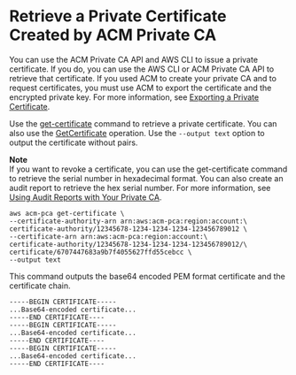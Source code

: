# Retrieve a Private Certificate Created by ACM Private CA<a name="PcaGetCert"></a>

You can use the ACM Private CA API and AWS CLI to issue a private certificate\. If you do, you can use the AWS CLI or ACM Private CA API to retrieve that certificate\. If you used ACM to create your private CA and to request certificates, you must use ACM to export the certificate and the encrypted private key\. For more information, see [Exporting a Private Certificate](https://docs.aws.amazon.com/acm/latest/userguide/gs-acm-export-private.html)\. 

Use the [get\-certificate](https://docs.aws.amazon.com/cli/latest/reference/acm-pca/get-certificate.html) command to retrieve a private certificate\. You can also use the [GetCertificate](https://docs.aws.amazon.com/acm-pca/latest/APIReference/API_GetCertificate.html) operation\. Use the `--output text` option to output the certificate without <CR><LF> pairs\. 

**Note**  
If you want to revoke a certificate, you can use the get\-certificate command to retrieve the serial number in hexadecimal format\. You can also create an audit report to retrieve the hex serial number\. For more information, see [Using Audit Reports with Your Private CA](PcaAuditReport.md)\. 

```
aws acm-pca get-certificate \
--certificate-authority-arn arn:aws:acm-pca:region:account:\
certificate-authority/12345678-1234-1234-1234-123456789012 \
--certificate-arn arn:aws:acm-pca:region:account:\
certificate-authority/12345678-1234-1234-1234-123456789012/\
certificate/6707447683a9b7f4055627ffd55cebcc \
--output text
```

This command outputs the base64 encoded PEM format certificate and the certificate chain\.

```
-----BEGIN CERTIFICATE-----
...Base64-encoded certificate...
-----END CERTIFICATE----
-----BEGIN CERTIFICATE-----
...Base64-encoded certificate...
-----END CERTIFICATE----
-----BEGIN CERTIFICATE-----
...Base64-encoded certificate...
-----END CERTIFICATE----
```